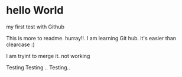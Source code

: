 # hello World
my first test with Github

This is more to readme. hurray!!. I am learning Git hub. it's easier than clearcase :)

I am tryint to merge it. not working

Testing Testing .. Testing..
